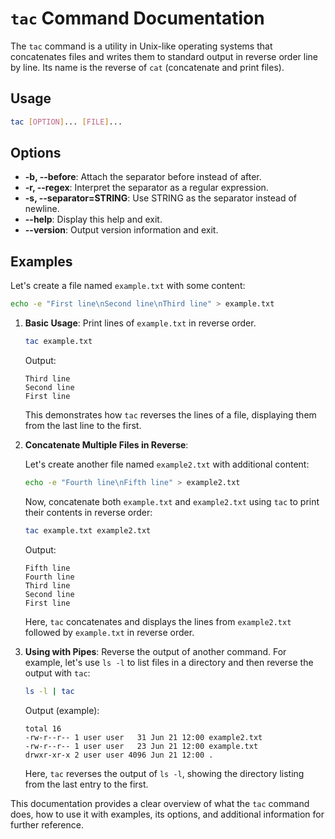# `tac` Command Documentation

The `tac` command is a utility in Unix-like operating systems that concatenates files and writes them to standard output in reverse order line by line. Its name is the reverse of `cat` (concatenate and print files).

## Usage
```bash
tac [OPTION]... [FILE]...
```

## Options
- **-b, --before**: Attach the separator before instead of after.
- **-r, --regex**: Interpret the separator as a regular expression.
- **-s, --separator=STRING**: Use STRING as the separator instead of newline.
- **--help**: Display this help and exit.
- **--version**: Output version information and exit.

## Examples

Let's create a file named `example.txt` with some content:

```bash
echo -e "First line\nSecond line\nThird line" > example.txt
```

1. **Basic Usage**: Print lines of `example.txt` in reverse order.

   ```bash
   tac example.txt
   ```

   Output:
   ```
   Third line
   Second line
   First line
   ```

   This demonstrates how `tac` reverses the lines of a file, displaying them from the last line to the first.

2. **Concatenate Multiple Files in Reverse**:

   Let's create another file named `example2.txt` with additional content:

   ```bash
   echo -e "Fourth line\nFifth line" > example2.txt
   ```

   Now, concatenate both `example.txt` and `example2.txt` using `tac` to print their contents in reverse order:

   ```bash
   tac example.txt example2.txt
   ```

   Output:
   ```
   Fifth line
   Fourth line
   Third line
   Second line
   First line
   ```

   Here, `tac` concatenates and displays the lines from `example2.txt` followed by `example.txt` in reverse order.

3. **Using with Pipes**: Reverse the output of another command. For example, let's use `ls -l` to list files in a directory and then reverse the output with `tac`:

   ```bash
   ls -l | tac
   ```

   Output (example):
   ```
   total 16
   -rw-r--r-- 1 user user   31 Jun 21 12:00 example2.txt
   -rw-r--r-- 1 user user   23 Jun 21 12:00 example.txt
   drwxr-xr-x 2 user user 4096 Jun 21 12:00 .
   ```

   Here, `tac` reverses the output of `ls -l`, showing the directory listing from the last entry to the first.


This documentation provides a clear overview of what the `tac` command does, how to use it with examples, its options, and additional information for further reference.